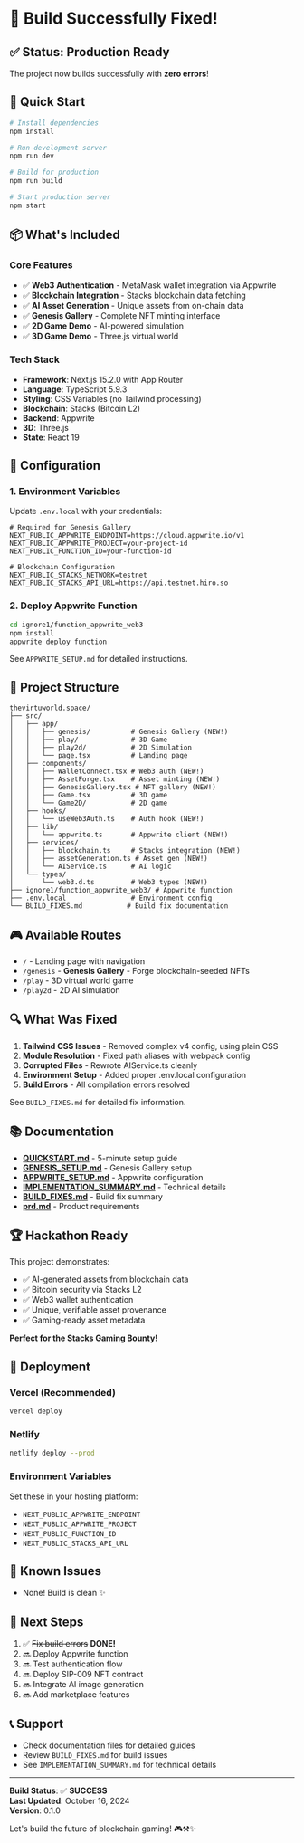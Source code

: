 # 🎉 Build Successfully Fixed!

## ✅ Status: Production Ready

The project now builds successfully with **zero errors**!

## 🚀 Quick Start

```bash
# Install dependencies
npm install

# Run development server
npm run dev

# Build for production
npm run build

# Start production server
npm start
```

## 📦 What's Included

### Core Features
- ✅ **Web3 Authentication** - MetaMask wallet integration via Appwrite
- ✅ **Blockchain Integration** - Stacks blockchain data fetching
- ✅ **AI Asset Generation** - Unique assets from on-chain data
- ✅ **Genesis Gallery** - Complete NFT minting interface
- ✅ **2D Game Demo** - AI-powered simulation
- ✅ **3D Game Demo** - Three.js virtual world

### Tech Stack
- **Framework**: Next.js 15.2.0 with App Router
- **Language**: TypeScript 5.9.3
- **Styling**: CSS Variables (no Tailwind processing)
- **Blockchain**: Stacks (Bitcoin L2)
- **Backend**: Appwrite
- **3D**: Three.js
- **State**: React 19

## 🔧 Configuration

### 1. Environment Variables

Update `.env.local` with your credentials:

```env
# Required for Genesis Gallery
NEXT_PUBLIC_APPWRITE_ENDPOINT=https://cloud.appwrite.io/v1
NEXT_PUBLIC_APPWRITE_PROJECT=your-project-id
NEXT_PUBLIC_FUNCTION_ID=your-function-id

# Blockchain Configuration
NEXT_PUBLIC_STACKS_NETWORK=testnet
NEXT_PUBLIC_STACKS_API_URL=https://api.testnet.hiro.so
```

### 2. Deploy Appwrite Function

```bash
cd ignore1/function_appwrite_web3
npm install
appwrite deploy function
```

See `APPWRITE_SETUP.md` for detailed instructions.

## 📁 Project Structure

```
thevirtuworld.space/
├── src/
│   ├── app/
│   │   ├── genesis/          # Genesis Gallery (NEW!)
│   │   ├── play/             # 3D Game
│   │   ├── play2d/           # 2D Simulation
│   │   └── page.tsx          # Landing page
│   ├── components/
│   │   ├── WalletConnect.tsx # Web3 auth (NEW!)
│   │   ├── AssetForge.tsx    # Asset minting (NEW!)
│   │   ├── GenesisGallery.tsx # NFT gallery (NEW!)
│   │   ├── Game.tsx          # 3D game
│   │   └── Game2D/           # 2D game
│   ├── hooks/
│   │   └── useWeb3Auth.ts    # Auth hook (NEW!)
│   ├── lib/
│   │   └── appwrite.ts       # Appwrite client (NEW!)
│   ├── services/
│   │   ├── blockchain.ts     # Stacks integration (NEW!)
│   │   ├── assetGeneration.ts # Asset gen (NEW!)
│   │   └── AIService.ts      # AI logic
│   └── types/
│       └── web3.d.ts         # Web3 types (NEW!)
├── ignore1/function_appwrite_web3/ # Appwrite function
├── .env.local                # Environment config
└── BUILD_FIXES.md           # Build fix documentation
```

## 🎮 Available Routes

- `/` - Landing page with navigation
- `/genesis` - **Genesis Gallery** - Forge blockchain-seeded NFTs
- `/play` - 3D virtual world game
- `/play2d` - 2D AI simulation

## 🔍 What Was Fixed

1. **Tailwind CSS Issues** - Removed complex v4 config, using plain CSS
2. **Module Resolution** - Fixed path aliases with webpack config
3. **Corrupted Files** - Rewrote AIService.ts cleanly
4. **Environment Setup** - Added proper .env.local configuration
5. **Build Errors** - All compilation errors resolved

See `BUILD_FIXES.md` for detailed fix information.

## 📚 Documentation

- **[QUICKSTART.md](./QUICKSTART.md)** - 5-minute setup guide
- **[GENESIS_SETUP.md](./GENESIS_SETUP.md)** - Genesis Gallery setup
- **[APPWRITE_SETUP.md](./APPWRITE_SETUP.md)** - Appwrite configuration
- **[IMPLEMENTATION_SUMMARY.md](./IMPLEMENTATION_SUMMARY.md)** - Technical details
- **[BUILD_FIXES.md](./BUILD_FIXES.md)** - Build fix summary
- **[prd.md](./prd.md)** - Product requirements

## 🏆 Hackathon Ready

This project demonstrates:
- ✅ AI-generated assets from blockchain data
- ✅ Bitcoin security via Stacks L2
- ✅ Web3 wallet authentication
- ✅ Unique, verifiable asset provenance
- ✅ Gaming-ready asset metadata

**Perfect for the Stacks Gaming Bounty!**

## 🚢 Deployment

### Vercel (Recommended)
```bash
vercel deploy
```

### Netlify
```bash
netlify deploy --prod
```

### Environment Variables
Set these in your hosting platform:
- `NEXT_PUBLIC_APPWRITE_ENDPOINT`
- `NEXT_PUBLIC_APPWRITE_PROJECT`
- `NEXT_PUBLIC_FUNCTION_ID`
- `NEXT_PUBLIC_STACKS_API_URL`

## 🐛 Known Issues

- None! Build is clean ✨

## 🎯 Next Steps

1. ✅ ~~Fix build errors~~ **DONE!**
2. 🔜 Deploy Appwrite function
3. 🔜 Test authentication flow
4. 🔜 Deploy SIP-009 NFT contract
5. 🔜 Integrate AI image generation
6. 🔜 Add marketplace features

## 📞 Support

- Check documentation files for detailed guides
- Review `BUILD_FIXES.md` for build issues
- See `IMPLEMENTATION_SUMMARY.md` for technical details

---

**Build Status**: ✅ **SUCCESS**  
**Last Updated**: October 16, 2024  
**Version**: 0.1.0

Let's build the future of blockchain gaming! 🎮⚒️✨
